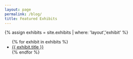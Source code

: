 ```yaml
---
layout: page
permalink: /blog/
title: Featured Exhibits
---
```


{% assign exhibits = site.exhibits | where: 'layout','exhibit' %}
<ul>
  {% for exhibit in exhibits %}
    <li>
      <a href='{{ exhibit.url | absolute_url }}'>
        {{ exhibit.title }}
      </a>
    </li>
  {% endfor %}
</ul>
